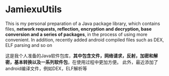 # JamiexuUtils
This is my personal preparation of a Java package library, which contains files, **network requests,
 reflection, encryption and decryption, base conversion and a series of packages**, in the process of 
 using more convenient. In addition, recently added android compiled files such as DEX, ELF parsing 
 and so on

这是我个人准备的Java软件包库，**其中包含文件，网络请求，反射，加密和解密，基本转换以及一系列软件包**，在使用过程中更加方便。
此外，最近添加了android编译文件，例如DEX，ELF解析等